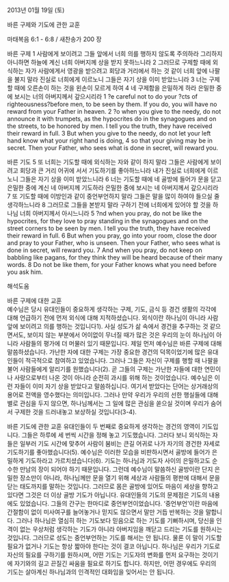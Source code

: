 2013년 01월 19일 (토)

바른 구제와 기도에 관한 교훈



마태복음 6:1 - 6:8 / 새찬송가 200 장


바른 구제
1 사람에게 보이려고 그들 앞에서 너희 의를 행하지 않도록 주의하라 그리하지 아니하면 하늘에 계신 너희 아버지께 상을 받지 못하느니라 2 그러므로 구제할 때에 외식하는 자가 사람에게서 영광을 받으려고 회당과 거리에서 하는 것 같이 너희 앞에 나팔을 불지 말라 진실로 너희에게 이르노니 그들은 자기 상을 이미 받았느니라 3 너는 구제할 때에 오른손이 하는 것을 왼손이 모르게 하여 4 네 구제함을 은밀하게 하라 은밀한 중에 보시는 너의 아버지께서 갚으시리라
1 ?e careful not to do your ?cts of righteousness?before men, to be seen by them. If you do, you will have no reward from your Father in heaven. 2 ?o when you give to the needy, do not announce it with trumpets, as the hypocrites do in the synagogues and on the streets, to be honored by men. I tell you the truth, they have received their reward in full. 3 But when you give to the needy, do not let your left hand know what your right hand is doing, 4 so that your giving may be in secret. Then your Father, who sees what is done in secret, will reward you. 

바른 기도
5 또 너희는 기도할 때에 외식하는 자와 같이 하지 말라 그들은 사람에게 보이려고 회당과 큰 거리 어귀에 서서 기도하기를 좋아하느니라 내가 진실로 너희에게 이르노니 그들은 자기 상을 이미 받았느니라 6 너는 기도할 때에 네 골방에 들어가 문을 닫고 은밀한 중에 계신 네 아버지께 기도하라 은밀한 중에 보시는 네 아버지께서 갚으시리라 7 또 기도할 때에 이방인과 같이 중언부언하지 말라 그들은 말을 많이 하여야 들으실 줄 생각하느니라 8 그러므로 그들을 본받지 말라 구하기 전에 너희에게 있어야 할 것을 하나님 너희 아버지께서 아시느니라
5 ?nd when you pray, do not be like the hypocrites, for they love to pray standing in the synagogues and on the street corners to be seen by men. I tell you the truth, they have received their reward in full. 6 But when you pray, go into your room, close the door and pray to your Father, who is unseen. Then your Father, who sees what is done in secret, will reward you. 7 And when you pray, do not keep on babbling like pagans, for they think they will be heard because of their many words. 8 Do not be like them, for your Father knows what you need before you ask him.

해석도움





바른 구제에 대한 교훈  
예수님은 당시 유대인들이 중요하게 생각하는 구제, 기도, 금식 등 경건 생활의 각각에 대해 언급하기 전에 먼저 외식에 대해 지적하셨습니다. 외식이란 하나님이 아니라 사람 앞에 보이려고 의를 행하는 것입니다1). 사실 성도가 삶 속에서 경건을 추구하는 것 같으면서도, 보이지 않는 부분에서 어이없이 무너질 때가 많은 것은 우리의 눈이 하나님이 아니라 사람들의 평가에 더 머물러 있기 때문입니다. 제일 먼저 예수님은 바른 구제에 대해 말씀하셨습니다. 가난한 자에 대한 구제는 가장 중요한 경건의 덕목이었기에 많은 유대인들이 적극적으로 참여하고 있었습니다. 그러나 그들은 자신이 구제를 행할 때 나팔을 불어 사람들에게 알리기를 원했습니다(2). 곧 그들의 구제는 가난한 자들에 대한 연민이나 사랑으로부터 나온 것이 아니라 순전히 과시를 위해 하는 것이었습니다. 예수님은 이런 자들이 이미 자기 상을 받았다고 말씀하십니다. 여기서 받았다는 단어는 상거래상의 용어로 전액을 영수했다는 의미입니다. 그러나 만약 우리가 우리의 선한 행실들에 대해 별로 관심을 두지 않으면, 하나님께서는 그 일에 많은 관심을 쏟으실 것이며 우리가 숨어서 구제한 것을 드러내놓고 보상하실 것입니다(3-4). 

바른 기도에 관한 교훈 
유대인들이 두 번째로 중요하게 생각하는 경건의 영역이 기도입니다. 그들은 하루에 세 번씩 시간을 정해 놓고 기도했습니다. 그러다 보니 외식하는 자들은 일부러 기도 시간에 맞추어 사람이 붐비는 큰길 어귀로 나가 자기의 경건한 자세로 기도하기를 좋아했습니다(5). 예수님은 이러한 모습을 비판하시면서 골방에 들어가 은밀하게 기도하라고 가르치셨습니다(6). 기도는 하나님과 기도자 사이의 은밀하고도 순수한 만남의 장이 되어야 하기 때문입니다. 그런데 예수님이 말씀하신 골방이란 단지 은밀한 장소만이 아니라, 하나님께만 문을 열기 위해 세상과 사람들의 평판에 대해서 문을 닫는 태도까지를 말하는 것입니다. 그러므로 몸은 골방에 있어도 마음이 세상을 향하고 있다면 그것은 더 이상 골방 기도가 아닙니다. 유대인들의 기도의 문제점은 기도의 내용에도 있었습니다. 그들의 간구는 한마디로 중언부언이었습니다. ‘중언부언’이란 마음에 간절함이 없이 미사여구를 늘어놓거나 믿지도 않으면서 말만 거듭 반복하는 것을 말합니다. 그러나 하나님은 열심히 하는 기도보다 믿음으로 하는 기도를 기뻐하시며, 당신을 인격이 없는 우상처럼 생각하는 기도가 아니라 아버지임을 깨닫고 드리는 기도를 원하시는 것입니다. 그러므로 성도는 중언부언하는 기도를 해서는 안 됩니다. 물론 이 말이 기도할 필요가 없거나 기도는 항상 짧아야 한다는 것이 결코 아닙니다. 하나님은 우리가 기도로 자신의 필요를 구하기를 원하시며, 어떤 기도는 기도자의 변화를 먼저 요구하는 것이기에 자기와의 길고 끈질긴 싸움을 필요로 하기도 합니다. 하지만, 어떤 경우에도 우리의 기도는 살아계신 하나님과의 인격적인 대화임을 잊어서는 안 됩니다.